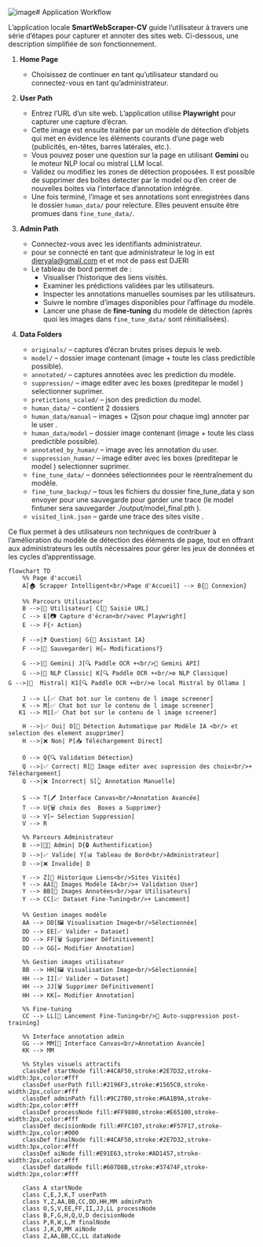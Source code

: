 ![image](https://github.com/user-attachments/assets/d4994de8-d7da-43d7-9bd2-f650524bc709)# Application Workflow

L’application locale **SmartWebScraper-CV**
guide l’utilisateur à travers une série d’étapes pour capturer et annoter des sites web. Ci-dessous, une description simplifiée de son fonctionnement.

1. **Home Page**
   - Choisissez de continuer en tant qu’utilisateur standard ou connectez-vous en tant qu’administrateur.

2. **User Path**
   - Entrez l’URL d’un site web. L’application utilise **Playwright** pour capturer une capture d’écran.
   - Cette image est ensuite traitée par un modèle de détection d’objets qui met en évidence les éléments courants d’une page web (publicités, en-têtes, barres latérales, etc.).
   - Vous pouvez poser une question sur la page en utilisant **Gemini** ou le moteur NLP local ou mistral LLM local.
   - Validez ou modifiez les zones de détection proposées. Il est possible de supprimer des boîtes detecter par le model  ou d’en créer de nouvelles boites via l’interface d’annotation intégrée.
   - Une fois terminé, l’image et ses annotations sont enregistrées dans le dossier `human_data/` pour relecture. Elles peuvent ensuite être promues dans `fine_tune_data/`.

3. **Admin Path**
   - Connectez-vous avec les identifiants administrateur.
   - pour se connecté en tant que administrateur le log in est djeryala@gmail.com et et mot de pass est DJERI
   - Le tableau de bord permet de :
     - Visualiser l’historique des liens visités.
     - Examiner les prédictions validées par les utilisateurs.
     - Inspecter les annotations manuelles soumises par les utilisateurs.
     - Suivre le nombre d’images disponibles pour l’affinage du modèle.
     - Lancer une phase de **fine‑tuning** du modèle de détection (après quoi les images dans `fine_tune_data/` sont réinitialisées).

4. **Data Folders**
   - `originals/` – captures d’écran brutes prises depuis le web.
   - `model/` – dossier image contenant (image + toute les class predictible possible).
   - `annotated/` – captures annotées avec les prediction du modèle.
   - `suppression/` – image editer avec les boxes (preditepar le model ) selectionner suprimer.
   - `pretictions_scaled/` – json des prediction du model. 
   - `human_data/` – contient 2 dossiers
   - `human_data/manual` – images + (2json pour chaque img) annoter par le user .
   - `human_data/model` – dossier image contenant (image + toute les class predictible possible).
   - `annotated_by_human/` – image avec les annotation du user.
   - `suppression_human/` – image editer avec les boxes (preditepar le model ) selectionner suprimer.
   - `fine_tune_data/` – données sélectionnées pour le réentraînement du modèle.
   - `fine_tune_backup/` – tous les fichiers du dossier fine_tune_data y son envoyer  pour une sauvegarde pour garder une trace (le model fintuner sera sauvegarder ./output/model_final.pth ).
   - `visited_link.json` – garde une trace des sites visite .



     
Ce flux permet à des utilisateurs non techniques de contribuer à l’amélioration du modèle de détection des 
éléments de page, tout en offrant aux administrateurs les outils nécessaires pour gérer les jeux de données et les cycles d’apprentissage.


```mermaid
flowchart TD
    %% Page d'accueil
    A[🏠 Scrapper Intelligent<br/>Page d'Accueil] --> B{🔐 Connexion}
    
    %% Parcours Utilisateur
    B -->|👤 Utilisateur| C[📝 Saisie URL]
    C --> E[📷 Capture d'écran<br/>avec Playwright]
    E --> F{⚡ Action}
    
    F -->|❓ Question| G{🤖 Assistant IA}
    F -->|💾 Sauvegarder| H{✏️ Modifications?}
    
    G -->|🌟 Gemini| J[🔍 Paddle OCR +<br/>📡 Gemini API]
    G -->|🧠 NLP Classic| K[🔍 Paddle OCR +<br/>⚙️ NLP Classique]
G -->|🧠  Mistral| K1[🔍 Paddle OCR +<br/>⚙️ local Mistral by Ollama ]

    J --> L[✅ Chat bot sur le contenu de l image screener]
    K --> M[✅ Chat bot sur le contenu de l image screener]
   K1 --> M1[✅ Chat bot sur le contenu de l image screener]

    H -->|✅ Oui| O[🎯 Détection Automatique par Modèle IA <br/> et selection des element asupprimer]
    H -->|❌ Non| P[📥 Téléchargement Direct]
    
    O --> Q{🔍 Validation Détection}
    Q -->|✅ Correct| R[🎨 Image editer avec supression des choix<br/>+ Téléchargement]
    Q -->|❌ Incorrect| S[👆 Annotation Manuelle]
    
    S --> T[🖊️ Interface Canvas<br/>Annotation Avancée]
    T --> U{🗑️ choix des  Boxes a Supprimer}
    U --> V[✂️ Sélection Suppression]
    V --> R
    
    %% Parcours Administrateur
    B -->|👨‍💼 Admin| D{🔒 Authentification}
    D -->|✅ Valide| Y[📊 Tableau de Bord<br/>Administrateur]
    D -->|❌ Invalide| D
    
    Y --> Z[🔗 Historique Liens<br/>Sites Visités]
    Y --> AA[🤖 Images Modèle IA<br/>+ Validation User]
    Y --> BB[👤 Images Annotées<br/>par Utilisateurs]
    Y --> CC[📈 Dataset Fine-Tuning<br/>+ Lancement]
    
    %% Gestion images modèle
    AA --> DD[🖼️ Visualisation Image<br/>Sélectionnée]
    DD --> EE[✅ Valider → Dataset]
    DD --> FF[🗑️ Supprimer Définitivement]
    DD --> GG[✏️ Modifier Annotation]
    
    %% Gestion images utilisateur
    BB --> HH[🖼️ Visualisation Image<br/>Sélectionnée]
    HH --> II[✅ Valider → Dataset]
    HH --> JJ[🗑️ Supprimer Définitivement]
    HH --> KK[✏️ Modifier Annotation]
    
    %% Fine-tuning
    CC --> LL[🚀 Lancement Fine-Tuning<br/>🔄 Auto-suppression post-training]
    
    %% Interface annotation admin
    GG --> MM[🎨 Interface Canvas<br/>Annotation Avancée]
    KK --> MM
    
    %% Styles visuels attractifs
    classDef startNode fill:#4CAF50,stroke:#2E7D32,stroke-width:3px,color:#fff
    classDef userPath fill:#2196F3,stroke:#1565C0,stroke-width:2px,color:#fff
    classDef adminPath fill:#9C27B0,stroke:#6A1B9A,stroke-width:2px,color:#fff
    classDef processNode fill:#FF9800,stroke:#E65100,stroke-width:2px,color:#fff
    classDef decisionNode fill:#FFC107,stroke:#F57F17,stroke-width:2px,color:#000
    classDef finalNode fill:#4CAF50,stroke:#2E7D32,stroke-width:3px,color:#fff
    classDef aiNode fill:#E91E63,stroke:#AD1457,stroke-width:2px,color:#fff
    classDef dataNode fill:#607D8B,stroke:#37474F,stroke-width:2px,color:#fff
    
    class A startNode
    class C,E,J,K,T userPath
    class Y,Z,AA,BB,CC,DD,HH,MM adminPath
    class O,S,V,EE,FF,II,JJ,LL processNode
    class B,F,G,H,Q,U,D decisionNode
    class P,R,W,L,M finalNode
    class J,K,O,MM aiNode
    class Z,AA,BB,CC,LL dataNode
